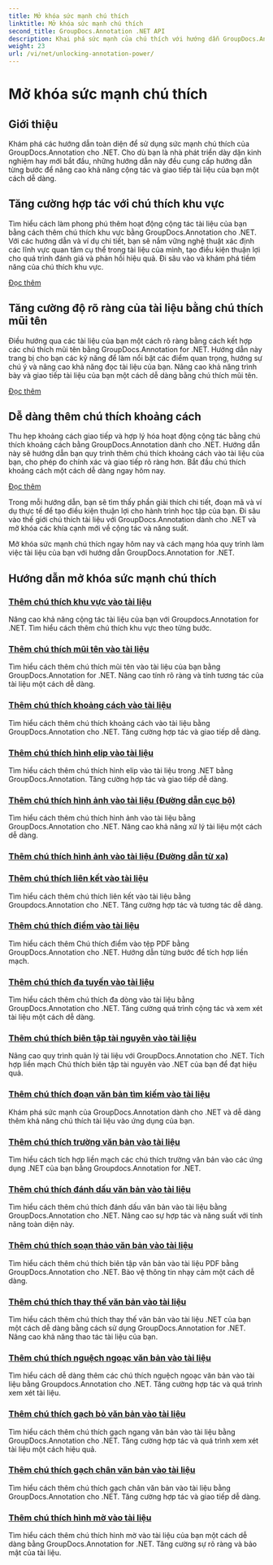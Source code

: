 ```yaml
---
title: Mở khóa sức mạnh chú thích
linktitle: Mở khóa sức mạnh chú thích
second_title: GroupDocs.Annotation .NET API
description: Khai phá sức mạnh của chú thích với hướng dẫn GroupDocs.Annotation for .NET. Tìm hiểu cách thêm các chú thích khác nhau từng bước và tăng cường cộng tác một cách dễ dàng.
weight: 23
url: /vi/net/unlocking-annotation-power/
---
```


# Mở khóa sức mạnh chú thích

## Giới thiệu

Khám phá các hướng dẫn toàn diện để sử dụng sức mạnh chú thích của GroupDocs.Annotation cho .NET. Cho dù bạn là nhà phát triển dày dặn kinh nghiệm hay mới bắt đầu, những hướng dẫn này đều cung cấp hướng dẫn từng bước để nâng cao khả năng cộng tác và giao tiếp tài liệu của bạn một cách dễ dàng.

## Tăng cường hợp tác với chú thích khu vực

Tìm hiểu cách làm phong phú thêm hoạt động cộng tác tài liệu của bạn bằng cách thêm chú thích khu vực bằng GroupDocs.Annotation cho .NET. Với các hướng dẫn và ví dụ chi tiết, bạn sẽ nắm vững nghệ thuật xác định các lĩnh vực quan tâm cụ thể trong tài liệu của mình, tạo điều kiện thuận lợi cho quá trình đánh giá và phản hồi hiệu quả. Đi sâu vào và khám phá tiềm năng của chú thích khu vực.

[Đọc thêm](./add-area-annotation/)

## Tăng cường độ rõ ràng của tài liệu bằng chú thích mũi tên

Điều hướng qua các tài liệu của bạn một cách rõ ràng bằng cách kết hợp các chú thích mũi tên bằng GroupDocs.Annotation for .NET. Hướng dẫn này trang bị cho bạn các kỹ năng để làm nổi bật các điểm quan trọng, hướng sự chú ý và nâng cao khả năng đọc tài liệu của bạn. Nâng cao khả năng trình bày và giao tiếp tài liệu của bạn một cách dễ dàng bằng chú thích mũi tên.

[Đọc thêm](./add-arrow-annotation/)

## Dễ dàng thêm chú thích khoảng cách

Thu hẹp khoảng cách giao tiếp và hợp lý hóa hoạt động cộng tác bằng chú thích khoảng cách bằng GroupDocs.Annotation dành cho .NET. Hướng dẫn này sẽ hướng dẫn bạn quy trình thêm chú thích khoảng cách vào tài liệu của bạn, cho phép đo chính xác và giao tiếp rõ ràng hơn. Bắt đầu chú thích khoảng cách một cách dễ dàng ngay hôm nay.

[Đọc thêm](./add-distance-annotation/)

Trong mỗi hướng dẫn, bạn sẽ tìm thấy phần giải thích chi tiết, đoạn mã và ví dụ thực tế để tạo điều kiện thuận lợi cho hành trình học tập của bạn. Đi sâu vào thế giới chú thích tài liệu với GroupDocs.Annotation dành cho .NET và mở khóa các khía cạnh mới về cộng tác và năng suất.

Mở khóa sức mạnh chú thích ngay hôm nay và cách mạng hóa quy trình làm việc tài liệu của bạn với hướng dẫn GroupDocs.Annotation for .NET.

## Hướng dẫn mở khóa sức mạnh chú thích
### [Thêm chú thích khu vực vào tài liệu](./add-area-annotation/)
Nâng cao khả năng cộng tác tài liệu của bạn với Groupdocs.Annotation for .NET. Tìm hiểu cách thêm chú thích khu vực theo từng bước.
### [Thêm chú thích mũi tên vào tài liệu](./add-arrow-annotation/)
Tìm hiểu cách thêm chú thích mũi tên vào tài liệu của bạn bằng GroupDocs.Annotation for .NET. Nâng cao tính rõ ràng và tính tương tác của tài liệu một cách dễ dàng.
### [Thêm chú thích khoảng cách vào tài liệu](./add-distance-annotation/)
Tìm hiểu cách thêm chú thích khoảng cách vào tài liệu bằng GroupDocs.Annotation cho .NET. Tăng cường hợp tác và giao tiếp dễ dàng.
### [Thêm chú thích hình elip vào tài liệu](./add-ellipse-annotation/)
Tìm hiểu cách thêm chú thích hình elip vào tài liệu trong .NET bằng GroupDocs.Annotation. Tăng cường hợp tác và giao tiếp dễ dàng.
### [Thêm chú thích hình ảnh vào tài liệu (Đường dẫn cục bộ)](./add-image-annotation-local-path/)
Tìm hiểu cách thêm chú thích hình ảnh vào tài liệu bằng GroupDocs.Annotation cho .NET. Nâng cao khả năng xử lý tài liệu một cách dễ dàng.
### [Thêm chú thích hình ảnh vào tài liệu (Đường dẫn từ xa)](./add-image-annotation-remote-path/)
### [Thêm chú thích liên kết vào tài liệu](./add-link-annotation/)
Tìm hiểu cách thêm chú thích liên kết vào tài liệu bằng Groupdocs.Annotation cho .NET. Tăng cường hợp tác và tương tác dễ dàng.
### [Thêm chú thích điểm vào tài liệu](./add-point-annotation/)
Tìm hiểu cách thêm Chú thích điểm vào tệp PDF bằng GroupDocs.Annotation cho .NET. Hướng dẫn từng bước để tích hợp liền mạch.
### [Thêm chú thích đa tuyến vào tài liệu](./add-polyline-annotation/)
Tìm hiểu cách thêm chú thích đa dòng vào tài liệu bằng GroupDocs.Annotation cho .NET. Tăng cường quá trình cộng tác và xem xét tài liệu một cách dễ dàng.
### [Thêm chú thích biên tập tài nguyên vào tài liệu](./add-resources-redaction-annotation/)
Nâng cao quy trình quản lý tài liệu với GroupDocs.Annotation cho .NET. Tích hợp liền mạch Chú thích biên tập tài nguyên vào .NET của bạn để đạt hiệu quả.
### [Thêm chú thích đoạn văn bản tìm kiếm vào tài liệu](./add-search-text-fragment-annotation/)
Khám phá sức mạnh của GroupDocs.Annotation dành cho .NET và dễ dàng thêm khả năng chú thích tài liệu vào ứng dụng của bạn.
### [Thêm chú thích trường văn bản vào tài liệu](./add-text-field-annotation/)
Tìm hiểu cách tích hợp liền mạch các chú thích trường văn bản vào các ứng dụng .NET của bạn bằng Groupdocs.Annotation for .NET.
### [Thêm chú thích đánh dấu văn bản vào tài liệu](./add-text-highlight-annotation/)
Tìm hiểu cách thêm chú thích đánh dấu văn bản vào tài liệu bằng GroupDocs.Annotation cho .NET. Nâng cao sự hợp tác và năng suất với tính năng toàn diện này.
### [Thêm chú thích soạn thảo văn bản vào tài liệu](./add-text-redaction-annotation/)
Tìm hiểu cách thêm chú thích biên tập văn bản vào tài liệu PDF bằng GroupDocs.Annotation cho .NET. Bảo vệ thông tin nhạy cảm một cách dễ dàng.
### [Thêm chú thích thay thế văn bản vào tài liệu](./add-text-replacement-annotation/)
Tìm hiểu cách thêm chú thích thay thế văn bản vào tài liệu .NET của bạn một cách dễ dàng bằng cách sử dụng GroupDocs.Annotation for .NET. Nâng cao khả năng thao tác tài liệu của bạn.
### [Thêm chú thích nguệch ngoạc văn bản vào tài liệu](./add-text-squiggly-annotation/)
Tìm hiểu cách dễ dàng thêm các chú thích nguệch ngoạc văn bản vào tài liệu bằng Groupdocs.Annotation cho .NET. Tăng cường hợp tác và quá trình xem xét tài liệu.
### [Thêm chú thích gạch bỏ văn bản vào tài liệu](./add-text-strikeout-annotation/)
Tìm hiểu cách thêm chú thích gạch ngang văn bản vào tài liệu bằng GroupDocs.Annotation cho .NET. Tăng cường hợp tác và quá trình xem xét tài liệu một cách hiệu quả.
### [Thêm chú thích gạch chân văn bản vào tài liệu](./add-text-underline-annotation/)
Tìm hiểu cách thêm chú thích gạch chân văn bản vào tài liệu bằng GroupDocs.Annotation cho .NET. Tăng cường hợp tác và giao tiếp dễ dàng.
### [Thêm chú thích hình mờ vào tài liệu](./add-watermark-annotation/)
Tìm hiểu cách thêm chú thích hình mờ vào tài liệu của bạn một cách dễ dàng bằng GroupDocs.Annotation for .NET. Tăng cường sự rõ ràng và bảo mật của tài liệu.